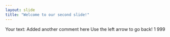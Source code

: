 ```yaml
---
layout: slide
title: "Welcome to our second slide!"
---
```

Your text: Added another comment here
Use the left arrow to go back!
1
999
